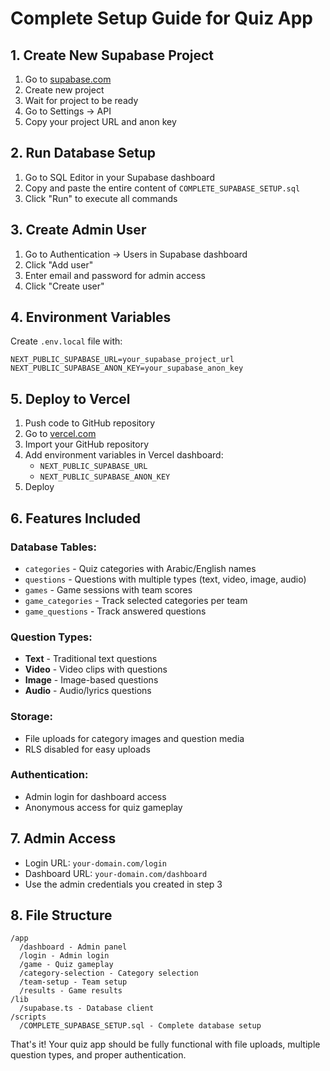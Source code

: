 # Complete Setup Guide for Quiz App

## 1. Create New Supabase Project

1. Go to [supabase.com](https://supabase.com)
2. Create new project
3. Wait for project to be ready
4. Go to Settings → API
5. Copy your project URL and anon key

## 2. Run Database Setup

1. Go to SQL Editor in your Supabase dashboard
2. Copy and paste the entire content of `COMPLETE_SUPABASE_SETUP.sql`
3. Click "Run" to execute all commands

## 3. Create Admin User

1. Go to Authentication → Users in Supabase dashboard
2. Click "Add user"
3. Enter email and password for admin access
4. Click "Create user"

## 4. Environment Variables

Create `.env.local` file with:

```
NEXT_PUBLIC_SUPABASE_URL=your_supabase_project_url
NEXT_PUBLIC_SUPABASE_ANON_KEY=your_supabase_anon_key
```

## 5. Deploy to Vercel

1. Push code to GitHub repository
2. Go to [vercel.com](https://vercel.com)
3. Import your GitHub repository
4. Add environment variables in Vercel dashboard:
   - `NEXT_PUBLIC_SUPABASE_URL`
   - `NEXT_PUBLIC_SUPABASE_ANON_KEY`
5. Deploy

## 6. Features Included

### Database Tables:
- `categories` - Quiz categories with Arabic/English names
- `questions` - Questions with multiple types (text, video, image, audio)
- `games` - Game sessions with team scores
- `game_categories` - Track selected categories per team
- `game_questions` - Track answered questions

### Question Types:
- **Text** - Traditional text questions
- **Video** - Video clips with questions
- **Image** - Image-based questions
- **Audio** - Audio/lyrics questions

### Storage:
- File uploads for category images and question media
- RLS disabled for easy uploads

### Authentication:
- Admin login for dashboard access
- Anonymous access for quiz gameplay

## 7. Admin Access

- Login URL: `your-domain.com/login`
- Dashboard URL: `your-domain.com/dashboard`
- Use the admin credentials you created in step 3

## 8. File Structure

```
/app
  /dashboard - Admin panel
  /login - Admin login
  /game - Quiz gameplay
  /category-selection - Category selection
  /team-setup - Team setup
  /results - Game results
/lib
  /supabase.ts - Database client
/scripts
  /COMPLETE_SUPABASE_SETUP.sql - Complete database setup
```

That's it! Your quiz app should be fully functional with file uploads, multiple question types, and proper authentication.